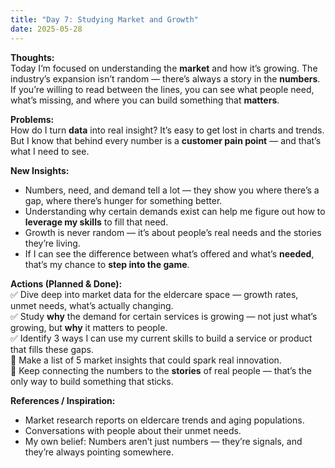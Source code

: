```yaml
---
title: "Day 7: Studying Market and Growth"
date: 2025-05-28
---
```


**Thoughts:**  
Today I’m focused on understanding the **market** and how it’s growing. The industry’s expansion isn’t random — there’s always a story in the **numbers**. If you’re willing to read between the lines, you can see what people need, what’s missing, and where you can build something that **matters**.

**Problems:**  
How do I turn **data** into real insight? It’s easy to get lost in charts and trends. But I know that behind every number is a **customer pain point** — and that’s what I need to see.

**New Insights:**  
- Numbers, need, and demand tell a lot — they show you where there’s a gap, where there’s hunger for something better.  
- Understanding why certain demands exist can help me figure out how to **leverage my skills** to fill that need.  
- Growth is never random — it’s about people’s real needs and the stories they’re living.  
- If I can see the difference between what’s offered and what’s **needed**, that’s my chance to **step into the game**.

**Actions (Planned & Done):**  
✅ Dive deep into market data for the eldercare space — growth rates, unmet needs, what’s actually changing.  
✅ Study **why** the demand for certain services is growing — not just what’s growing, but **why** it matters to people.  
✅ Identify 3 ways I can use my current skills to build a service or product that fills these gaps.  
🔲 Make a list of 5 market insights that could spark real innovation.  
🔲 Keep connecting the numbers to the **stories** of real people — that’s the only way to build something that sticks.

**References / Inspiration:**  
- Market research reports on eldercare trends and aging populations.  
- Conversations with people about their unmet needs.  
- My own belief: Numbers aren’t just numbers — they’re signals, and they’re always pointing somewhere.

